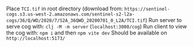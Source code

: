Place `TCI.tif` in root directory (download from: `https://sentinel-cogs.s3.us-west-2.amazonaws.com/sentinel-s2-l2a-cogs/36/Q/WD/2020/7/S2A_36QWD_20200701_0_L2A/TCI.tif`)
Run server to serve cog with: `clj -M -m server` (`localhost:3000/cog`)
Run client to view the cog with: `npm i` and then `npm vite dev` 
Should be available on `http://localhost:5173/`
